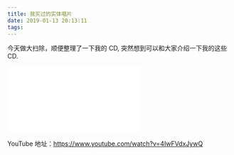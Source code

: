 ```yaml
---
title: 我买过的实体唱片
date: 2019-01-13 20:13:11
tags:
---
```


今天做大扫除，顺便整理了一下我的 CD, 突然想到可以和大家介绍一下我的这些 CD.

<iframe src="//player.bilibili.com/player.html?aid=40647717&cid=71385881&page=1" scrolling="no" border="0" frameborder="no" framespacing="0" allowfullscreen="true"> </iframe>

YouTube 地址：https://www.youtube.com/watch?v=4IwFVdxJywQ